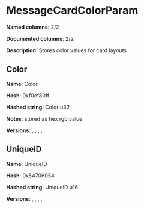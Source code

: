 # MessageCardColorParam
**Named columns**: 2/2

**Documented columns**: 2/2

**Description**: Stores color values for card layouts
## Color

**Name**: Color

**Hash**: 0xf0cf80ff

**Hashed string**: Color u32

**Notes**: stored as hex rgb value

**Versions**: , , , , 

## UniqueID

**Name**: UniqueID

**Hash**: 0x54706054

**Hashed string**: UniqueID u16

**Versions**: , , , , 

